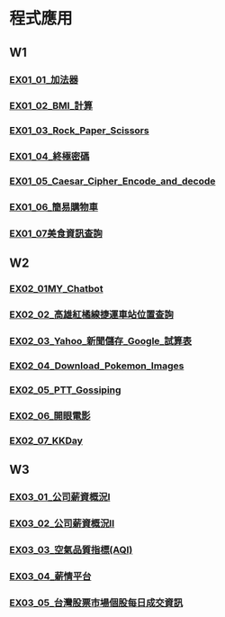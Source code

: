 # 程式應用

## W1

### [EX01_01_加法器](https://github.com/aobd1356/Homework/blob/main/EX01_01_%E5%8A%A0%E6%B3%95%E5%99%A8.ipynb)
### [EX01_02_BMI_計算](https://github.com/aobd1356/Homework/blob/main/EX01_02_BMI_%E8%A8%88%E7%AE%97.ipynb)
### [EX01_03_Rock_Paper_Scissors](https://github.com/aobd1356/Homework/blob/main/EX01_03_Rock_Paper_Scissors.ipynb)
### [EX01_04_終極密碼](https://github.com/aobd1356/Homework/blob/main/EX01_04_%E7%B5%82%E6%A5%B5%E5%AF%86%E7%A2%BC.ipynb)
### [EX01_05_Caesar_Cipher_Encode_and_decode](https://github.com/aobd1356/Homework/blob/main/EX01_04_%E7%B5%82%E6%A5%B5%E5%AF%86%E7%A2%BC.ipynb)
### [EX01_06_簡易購物車](https://github.com/aobd1356/Homework/blob/main/EX01_06_%E7%B0%A1%E6%98%93%E8%B3%BC%E7%89%A9%E8%BB%8A.ipynb)
### [EX01_07美食資訊查詢](https://github.com/aobd1356/Homework/blob/main/EX01_07%E7%BE%8E%E9%A3%9F%E8%B3%87%E8%A8%8A%E6%9F%A5%E8%A9%A2.ipynb)

## W2

### [EX02_01MY_Chatbot](https://github.com/aobd1356/Homework/blob/main/EX02_01MY_Chatbot.ipynb)
### [EX02_02_高雄紅橘線捷運車站位置查詢](https://github.com/aobd1356/Homework/blob/main/EX02_02_%E9%AB%98%E9%9B%84%E7%B4%85%E6%A9%98%E7%B7%9A%E6%8D%B7%E9%81%8B%E8%BB%8A%E7%AB%99%E4%BD%8D%E7%BD%AE%E6%9F%A5%E8%A9%A2.ipynb)
### [EX02_03_Yahoo_新聞儲存_Google_試算表](https://github.com/aobd1356/Homework/blob/main/EX02_03_Yahoo_%E6%96%B0%E8%81%9E%E5%84%B2%E5%AD%98_Google_%E8%A9%A6%E7%AE%97%E8%A1%A8.ipynb)
### [EX02_04_Download_Pokemon_Images](https://github.com/aobd1356/Homework/blob/main/EX02_04_Download_Pokemon_Images.ipynb)
### [EX02_05_PTT_Gossiping](https://github.com/aobd1356/Homework/blob/main/EX02_05_PTT_Gossiping.ipynb)
### [EX02_06_開眼電影](https://github.com/aobd1356/Homework/blob/main/EX02_06_%E9%96%8B%E7%9C%BC%E9%9B%BB%E5%BD%B1.ipynb)
### [EX02_07_KKDay](https://github.com/aobd1356/Homework/blob/main/EX02_07_KKDay.ipynb)

## W3

### [EX03_01_公司薪資概況Ⅰ](https://github.com/aobd1356/Homework/blob/main/EX03_01_%E5%85%AC%E5%8F%B8%E8%96%AA%E8%B3%87%E6%A6%82%E6%B3%81%E2%85%A0.ipynb)
### [EX03_02_公司薪資概況Ⅱ](https://github.com/aobd1356/Homework/blob/main/EX03_02_%E5%85%AC%E5%8F%B8%E8%96%AA%E8%B3%87%E6%A6%82%E6%B3%81%E2%85%A1.ipynb)
### [EX03_03_空氣品質指標(AQI)](https://github.com/aobd1356/Homework/blob/main/EX03_03_%E7%A9%BA%E6%B0%A3%E5%93%81%E8%B3%AA%E6%8C%87%E6%A8%99(AQI).ipynb)
### [EX03_04_薪情平台](https://github.com/aobd1356/Homework/blob/main/EX03_04_%E8%96%AA%E6%83%85%E5%B9%B3%E5%8F%B0.ipynb)
### [EX03_05_台灣股票市場個股每日成交資訊](https://github.com/aobd1356/Homework/blob/main/EX03_05_%E5%8F%B0%E7%81%A3%E8%82%A1%E7%A5%A8%E5%B8%82%E5%A0%B4%E5%80%8B%E8%82%A1%E6%AF%8F%E6%97%A5%E6%88%90%E4%BA%A4%E8%B3%87%E8%A8%8A.ipynb)
### []()
### []()
